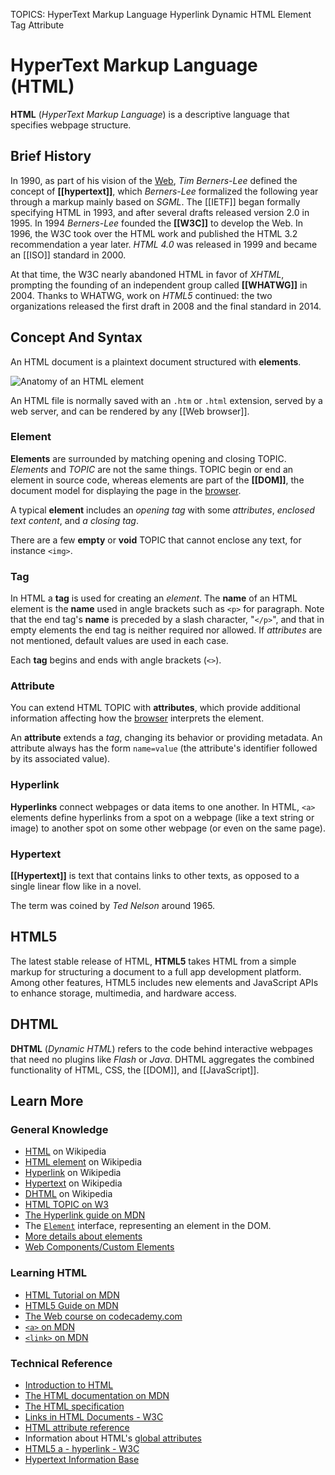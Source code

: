 TOPICS: HyperText Markup Language
        Hyperlink
        Dynamic HTML
        Element
        Tag
        Attribute

# HyperText Markup Language (HTML)

**HTML** (*HyperText Markup Language*) is a descriptive language that specifies webpage structure.

## Brief History

In 1990, as part of his vision of the [Web](/en/glossary/World_Wide_Web), *Tim Berners-Lee* defined
the concept of **[[hypertext]]**,
which *Berners-Lee* formalized the following year through a markup mainly based on *SGML*.
The [[IETF]] began formally specifying HTML in 1993, and after several drafts released version 2.0
in 1995. In 1994 *Berners-Lee* founded the **[[W3C]]** to develop the Web. In 1996, the W3C took
over the HTML work and published the HTML 3.2 recommendation a year later. *HTML 4.0* was released
in 1999 and became an [[ISO]] standard in 2000.

At that time, the W3C nearly abandoned HTML in favor of *XHTML*, prompting the founding of an
independent group called **[[WHATWG]]** in 2004. Thanks to WHATWG, work on *HTML5* continued: the
two organizations released the first draft in 2008 and the final standard in 2014.

## Concept And Syntax

An HTML document is a plaintext document structured with **elements**.

![Anatomy of an HTML element](/media/glossary__anatomy-of-an-html-element.png)

An HTML file is normally saved with an `.htm` or `.html` extension, served by a web server,
and can be rendered by any [[Web browser]].

### Element

**Elements** are surrounded by matching opening and closing TOPIC. *Elements* and *TOPIC* are not the
same things. TOPIC begin or end an element in source code, whereas elements are part of the **[[DOM]]**,
the document model for displaying the page in the [browser](/en/glossary/Web_browser).

A typical **element** includes an *opening tag* with some *attributes*, *enclosed text content*, and
*a closing tag*.

There are a few **empty** or **void** TOPIC that cannot enclose any text, for instance `<img>`.

### Tag

In HTML a **tag** is used for creating an *element*.  The **name** of an HTML element is the **name**
used in angle brackets such as `<p>` for paragraph.  Note that the end tag's **name** is preceded by
a slash character, "`</p>`", and that in empty elements the end tag is neither required nor allowed.
If *attributes* are not mentioned, default values are used in each case.

Each **tag** begins and ends with angle brackets (`<>`).

### Attribute

You can extend HTML TOPIC with **attributes**, which provide additional information affecting how the
[browser](/en/glossary/Web_browser) interprets the element.

An **attribute** extends a *tag*, changing its behavior or providing metadata. An attribute always has
the form `name=value` (the attribute's identifier followed by its associated value).

### Hyperlink

**Hyperlinks** connect webpages or data items to one another. In HTML, `<a>` elements define hyperlinks
from a spot on a webpage (like a text string or image) to another spot on some other webpage
(or even on the same page).

### Hypertext

**[[Hypertext]]** is text that contains links to other texts, as opposed to a single linear flow
like in a novel.

The term was coined by *Ted Nelson* around 1965.

## HTML5

The latest stable release of HTML, **HTML5** takes HTML from a simple markup for structuring a document
to a full app development platform. Among other features, HTML5 includes new elements and JavaScript
APIs to enhance storage, multimedia, and hardware access.

## DHTML

**DHTML** (*Dynamic HTML*) refers to the code behind interactive webpages that need no plugins like
*Flash* or *Java*. DHTML aggregates the combined functionality of HTML, CSS, the [[DOM]], and [[JavaScript]].

## Learn More

### General Knowledge

- [HTML](https://en.wikipedia.org/wiki/HTML) on Wikipedia
- [HTML element](https://en.wikipedia.org/wiki/HTML%20element) on Wikipedia
- [Hyperlink](https://en.wikipedia.org/wiki/Hyperlink) on Wikipedia
- [Hypertext](https://en.wikipedia.org/wiki/Hypertext) on Wikipedia
- [DHTML](https://en.wikipedia.org/wiki/Dynamic%20HTML) on Wikipedia
- [HTML TOPIC on W3](http://www.w3.org/History/19921103-hypertext/hypertext/WWW/MarkUp/TOPIC.html)
- [The Hyperlink guide on MDN](https://w3c.github.io/html-reference/a.html)
- The [`Element`](https://developer.mozilla.org/en-US/docs/Web/API/Element) interface, representing
an element in the DOM.
- [More details about elements](https://developer.mozilla.org/en-US/docs/Web/Guide/HTML/Element)
- [Web Components/Custom Elements](https://developer.mozilla.org/en-US/docs/Web/Web_Components/Custom_Elements)

### Learning HTML

- [HTML Tutorial on MDN](https://wiki.developer.mozilla.org/en-US/Learn/HTML)
- [HTML5 Guide on MDN](https://wiki.developer.mozilla.org/en-US/docs/Web/Guide/HTML/HTML5)
- [The Web course on codecademy.com](http://www.codecademy.com/en/tracks/web)
- [`<a>` on MDN](https://wiki.developer.mozilla.org/en-US/docs/Web/HTML/Element/a)
- [`<link>` on MDN](https://wiki.developer.mozilla.org/en-US/docs/Web/HTML/Element/link)

### Technical Reference

- [Introduction to HTML](https://wiki.developer.mozilla.org/en-US/docs/Learn/HTML/Introduction_to_HTML)
- [The HTML documentation on MDN](https://wiki.developer.mozilla.org/en-US/docs/Web/HTML)
- [The HTML specification](http://www.w3.org/TR/html5/)
- [Links in HTML Documents - W3C](https://www.w3.org/TR/1999/REC-html401-19991224/struct/links.html)
- [HTML attribute reference](https://wiki.developer.mozilla.org/en-US/docs/Web/HTML/Attributes)
- Information about HTML's [global attributes](https://wiki.developer.mozilla.org/en-US/docs/Web/HTML/Global_attributes)
- [HTML5 a - hyperlink - W3C](https://w3c.github.io/html-reference/a.html)
- [Hypertext Information Base](http://www.ualberta.ca/dept/chemeng/AIX-43/share/man/info/C/a_doc_lib/aixuser/aix6kdov/hyperv1aix.htm)
